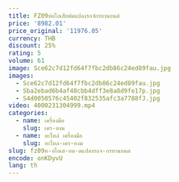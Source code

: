 ```yaml
---
title: FZ09ท่อไอเสียดัดแปลงรถจักรยานยนต์
price: '8982.01'
price_original: '11976.05'
currency: THB
discount: 25%
rating: 5
volume: 61
image: Sce62c7d12fd64f7fbc2db86c24ed89fau.jpg
images:
  - Sce62c7d12fd64f7fbc2db86c24ed89fau.jpg
  - Sba2ebad6b4af48cbb4dff3e8a8d9fe17p.jpg
  - S4d0050576c45402f832535afc3a7788fJ.jpg
video: 4000231304999.mp4
categories:
  - name: เครื่องมือ
    slug: เคร-องม
  - name: อะไหล่ เครื่องมือ
    slug: อะไหล-เคร-องม
slug: fz09ท-อไอเส-ยด-ดแปลงรถจ-กรยานยนต
encode: onKDyvU
lang: th
---
```

  